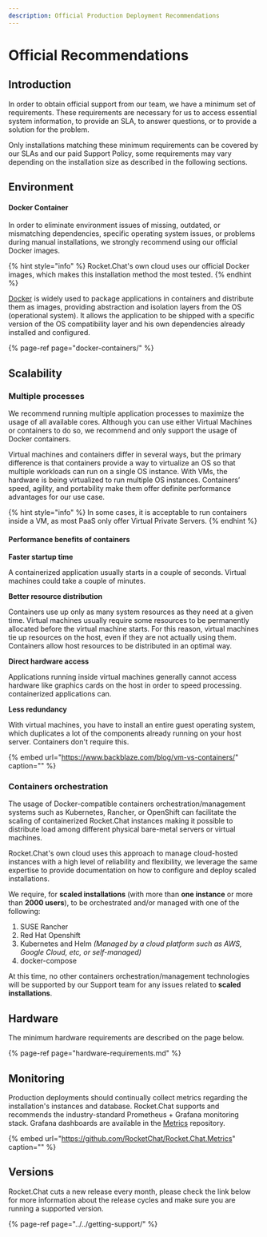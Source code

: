 ```yaml
---
description: Official Production Deployment Recommendations
---
```


# Official Recommendations

## Introduction

In order to obtain official support from our team, we have a minimum set of requirements. These requirements are necessary for us to access essential system information, to provide an SLA, to answer questions, or to provide a solution for the problem.

Only installations matching these minimum requirements can be covered by our SLAs and our paid Support Policy, some requirements may vary depending on the installation size as described in the following sections.

## Environment

#### Docker Container

In order to eliminate environment issues of missing, outdated, or mismatching dependencies, specific operating system issues, or problems during manual installations, we strongly recommend using our official Docker images.

{% hint style="info" %}
Rocket.Chat's own cloud uses our official Docker images, which makes this installation method the most tested.
{% endhint %}

[Docker](https://www.docker.com/) is widely used to package applications in containers and distribute them as images, providing abstraction and isolation layers from the OS \(operational system\). It allows the application to be shipped with a specific version of the OS compatibility layer and his own dependencies already installed and configured.

{% page-ref page="docker-containers/" %}

## Scalability

### Multiple processes

We recommend running multiple application processes to maximize the usage of all available cores. Although you can use either Virtual Machines or containers to do so, we recommend and only support the usage of Docker containers.

Virtual machines and containers differ in several ways, but the primary difference is that containers provide a way to virtualize an OS so that multiple workloads can run on a single OS instance. With VMs, the hardware is being virtualized to run multiple OS instances. Containers’ speed, agility, and portability make them offer definite performance advantages for our use case.

{% hint style="info" %}
In some cases, it is acceptable to run containers inside a VM, as most PaaS only offer Virtual Private Servers.
{% endhint %}

#### Performance benefits of containers

**Faster startup time**

A containerized application usually starts in a couple of seconds. Virtual machines could take a couple of minutes.

**Better resource distribution**

Containers use up only as many system resources as they need at a given time. Virtual machines usually require some resources to be permanently allocated before the virtual machine starts. For this reason, virtual machines tie up resources on the host, even if they are not actually using them. Containers allow host resources to be distributed in an optimal way.

**Direct hardware access**

Applications running inside virtual machines generally cannot access hardware like graphics cards on the host in order to speed processing. containerized applications can.

**Less redundancy**

With virtual machines, you have to install an entire guest operating system, which duplicates a lot of the components already running on your host server. Containers don't require this.

{% embed url="https://www.backblaze.com/blog/vm-vs-containers/" caption="" %}

### Containers orchestration

The usage of Docker-compatible containers orchestration/management systems such as Kubernetes, Rancher, or OpenShift can facilitate the scaling of containerized Rocket.Chat instances making it possible to distribute load among different physical bare-metal servers or virtual machines.

Rocket.Chat's own cloud uses this approach to manage cloud-hosted instances with a high level of reliability and flexibility, we leverage the same expertise to provide documentation on how to configure and deploy scaled installations.

We require, for **scaled installations** \(with more than **one instance** or more than **2000 users**\), to be orchestrated and/or managed with one of the following:

1. SUSE Rancher
2. Red Hat Openshift
3. Kubernetes and Helm _\(Managed by a cloud platform such as AWS, Google Cloud, etc, or self-managed\)_
4. docker-compose

At this time, no other containers orchestration/management technologies will be supported by our Support team for any issues related to **scaled installations**.

## Hardware

The minimum hardware requirements are described on the page below.

{% page-ref page="hardware-requirements.md" %}

## Monitoring

Production deployments should continually collect metrics regarding the installation's instances and database. Rocket.Chat supports and recommends the industry-standard Prometheus + Grafana monitoring stack. Grafana dashboards are available in the [Metrics](https://github.com/RocketChat/Rocket.Chat.Metrics) repository.

{% embed url="https://github.com/RocketChat/Rocket.Chat.Metrics" caption="" %}

## Versions

Rocket.Chat cuts a new release every month, please check the link below for more information about the release cycles and make sure you are running a supported version.

{% page-ref page="../../getting-support/" %}

